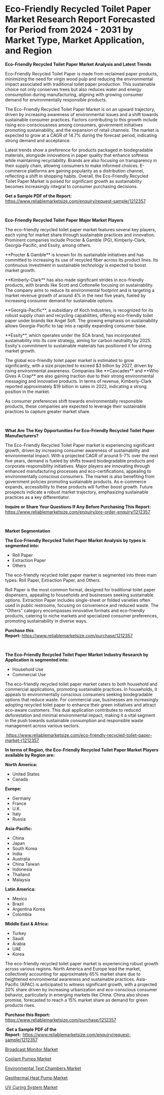 <p><h1>Eco-Friendly Recycled Toilet Paper Market Research Report Forecasted for Period from 2024 -  2031 by Market Type, Market Application, and Region</h1></p><p><strong>Eco-Friendly Recycled Toilet Paper Market Analysis and Latest Trends</strong></p>
<p><p>Eco-Friendly Recycled Toilet Paper is made from reclaimed paper products, minimizing the need for virgin wood pulp and reducing the environmental impact associated with traditional toilet paper production. This sustainable choice not only conserves trees but also reduces water and energy consumption during manufacturing, aligning with growing consumer demand for environmentally responsible products.</p><p>The Eco-Friendly Recycled Toilet Paper Market is on an upward trajectory, driven by increasing awareness of environmental issues and a shift towards sustainable consumer practices. Factors contributing to this growth include rising eco-consciousness among consumers, government initiatives promoting sustainability, and the expansion of retail channels. The market is expected to grow at a CAGR of 14.7% during the forecast period, indicating strong demand and acceptance.</p><p>Latest trends show a preference for products packaged in biodegradable materials, alongside innovations in paper quality that enhance softness while maintaining recyclability. Brands are also focusing on transparency in their supply chain, allowing consumers to make informed choices. E-commerce platforms are gaining popularity as a distribution channel, reflecting a shift in shopping habits. Overall, the Eco-Friendly Recycled Toilet Paper Market is poised for significant growth as sustainability becomes increasingly integral to consumer purchasing decisions.</p></p>
<p><strong>Get a Sample PDF of the Report:&nbsp;</strong> <a href="https://www.reliablemarketsize.com/enquiry/request-sample/1212357?utm_campaign=1872&utm_medium=2&utm_source=Github&utm_content=ia&utm_term=17122024&utm_id=eco-friendly-recycled-toilet-paper">https://www.reliablemarketsize.com/enquiry/request-sample/1212357</a></p>
<p>&nbsp;</p>
<p><strong>Eco-Friendly Recycled Toilet Paper Major Market Players</strong></p>
<p><p>The eco-friendly recycled toilet paper market features several key players, each vying for market share through sustainable practices and innovation. Prominent companies include Procter & Gamble (PG), Kimberly-Clark, Georgia-Pacific, and Essity, among others.</p><p>**Procter & Gamble** is known for its sustainable initiatives and has committed to increasing its use of recycled fiber across its product lines. Its continuous investment in sustainable technology is expected to boost market growth.</p><p>**Kimberly-Clark** has also made significant strides in eco-friendly products, with brands like Scott and Cottonelle focusing on sustainability. The company aims to reduce its environmental footprint and is targeting a market revenue growth of around 4% in the next five years, fueled by increasing consumer demand for sustainable options.</p><p>**Georgia-Pacific**, a subsidiary of Koch Industries, is recognized for its robust supply chain and recycling capabilities, offering eco-friendly toilet paper under brands like Angel Soft. The growing emphasis on sustainability allows Georgia-Pacific to tap into a rapidly expanding consumer base.</p><p>**Essity**, which operates under the SCA brand, has incorporated sustainability into its core strategy, aiming for carbon neutrality by 2025. Essity's commitment to sustainable materials has positioned it for strong market growth.</p><p>The global eco-friendly toilet paper market is estimated to grow significantly, with a size projected to exceed $3 billion by 2027, driven by rising environmental awareness. Companies like **Cascades** and **Who Gives A Crap** are also gaining traction due to their strong environmental messaging and innovative products. In terms of revenue, Kimberly-Clark reported approximately $19 billion in sales in 2022, indicating a strong position in the market.</p><p>As consumer preferences shift towards environmentally responsible products, these companies are expected to leverage their sustainable practices to capture greater market share.</p></p>
<p>&nbsp;</p>
<p><strong>What Are The Key Opportunities For Eco-Friendly Recycled Toilet Paper Manufacturers?</strong></p>
<p><p>The Eco-Friendly Recycled Toilet Paper market is experiencing significant growth, driven by increasing consumer awareness of sustainability and environmental impact. With a projected CAGR of around 5-7% over the next five years, demand is fueled by shifts toward biodegradable products and corporate responsibility initiatives. Major players are innovating through enhanced manufacturing processes and eco-certifications, appealing to environmentally conscious consumers. The market is also benefiting from government policies promoting sustainable products. As e-commerce expands, accessibility to these products will further boost growth. Future prospects indicate a robust market trajectory, emphasizing sustainable practices as a key differentiator.</p></p>
<p><strong>Inquire or Share Your Questions If Any Before Purchasing This Report:</strong> <a href="https://www.reliablemarketsize.com/enquiry/pre-order-enquiry/1212357?utm_campaign=1872&utm_medium=2&utm_source=Github&utm_content=ia&utm_term=17122024&utm_id=eco-friendly-recycled-toilet-paper">https://www.reliablemarketsize.com/enquiry/pre-order-enquiry/1212357</a></p>
<p>&nbsp;</p>
<p><strong>Market Segmentation</strong></p>
<p><strong>The Eco-Friendly Recycled Toilet Paper Market Analysis by types is segmented into:</strong></p>
<p><ul><li>Roll Paper</li><li>Extraction Paper</li><li>Others</li></ul></p>
<p><p>The eco-friendly recycled toilet paper market is segmented into three main types: Roll Paper, Extraction Paper, and Others. </p><p>Roll Paper is the most common format, designed for traditional toilet paper dispensers, appealing to households and businesses seeking sustainable options. Extraction Paper includes single-sheet or folded varieties often used in public restrooms, focusing on convenience and reduced waste. The "Others" category encompasses innovative formats and eco-friendly products, catering to niche markets and specialized consumer preferences, promoting sustainability in diverse ways.</p></p>
<p><strong>Purchase this Report:&nbsp;</strong><a href="https://www.reliablemarketsize.com/purchase/1212357?utm_campaign=1872&utm_medium=2&utm_source=Github&utm_content=ia&utm_term=17122024&utm_id=eco-friendly-recycled-toilet-paper">https://www.reliablemarketsize.com/purchase/1212357</a></p>
<p>&nbsp;</p>
<p><strong>The Eco-Friendly Recycled Toilet Paper Market Industry Research by Application is segmented into:</strong></p>
<p><ul><li>Household Use</li><li>Commercial Use</li></ul></p>
<p><p>The eco-friendly recycled toilet paper market caters to both household and commercial applications, promoting sustainable practices. In households, it appeals to environmentally conscious consumers seeking biodegradable options that reduce waste. For commercial use, businesses are increasingly adopting recycled toilet paper to enhance their green initiatives and attract eco-aware customers. This dual application contributes to reduced deforestation and minimal environmental impact, making it a vital segment in the push towards sustainable consumption and responsible waste management across various sectors.</p></p>
<p><a href="https://www.reliablemarketsize.com/eco-friendly-recycled-toilet-paper-market-r1212357?utm_campaign=1872&utm_medium=2&utm_source=Github&utm_content=ia&utm_term=17122024&utm_id=eco-friendly-recycled-toilet-paper">&nbsp;https://www.reliablemarketsize.com/eco-friendly-recycled-toilet-paper-market-r1212357</a></p>
<p><strong>In terms of Region, the Eco-Friendly Recycled Toilet Paper Market Players available by Region are:</strong></p>
<p>
    <p> <strong> North America: </strong>
        <ul>
            <li>United States</li>
            <li>Canada</li>
        </ul>
        </p> 
    <p> <strong> Europe: </strong>
        <ul>
            <li>Germany</li>
            <li>France</li>
            <li>U.K.</li>
            <li>Italy</li>
            <li>Russia</li>
        </ul>
        </p> 
    <p> <strong> Asia-Pacific: </strong>
        <ul>
            <li>China</li>
            <li>Japan</li>
            <li>South Korea</li>
            <li>India</li>
            <li>Australia</li>
            <li>China Taiwan</li>
            <li>Indonesia</li>
            <li>Thailand</li>
            <li>Malaysia</li>
        </ul>
        </p> 
    <p> <strong> Latin America: </strong>
        <ul>
            <li>Mexico</li>
            <li>Brazil</li>
            <li>Argentina Korea</li>
            <li>Colombia</li>
        </ul>
        </p> 
    <p> <strong> Middle East & Africa: </strong>
        <ul>
            <li>Turkey</li>
            <li>Saudi</li>
            <li>Arabia</li>
            <li>UAE</li>
            <li>Korea</li>
        </ul>
    </p>
    </p>
<p><p>The eco-friendly recycled toilet paper market is experiencing robust growth across various regions. North America and Europe lead the market, collectively accounting for approximately 65% market share due to heightened environmental awareness and sustainable practices. Asia-Pacific (APAC) is anticipated to witness significant growth, with a projected 20% share driven by increasing urbanization and eco-conscious consumer behavior, particularly in emerging markets like China. China also shows promise, forecasted to reach a 15% market share as demand for green products rises.</p></p>
<p><strong>Purchase this Report: </strong><a href="https://www.reliablemarketsize.com/purchase/1212357?utm_campaign=1872&utm_medium=2&utm_source=Github&utm_content=ia&utm_term=17122024&utm_id=eco-friendly-recycled-toilet-paper">https://www.reliablemarketsize.com/purchase/1212357</a></p>
<p>&nbsp;<strong>Get a Sample PDF of the Report:&nbsp;&nbsp;</strong><a href="https://www.reliablemarketsize.com/enquiry/request-sample/1212357?utm_campaign=1872&utm_medium=2&utm_source=Github&utm_content=ia&utm_term=17122024&utm_id=eco-friendly-recycled-toilet-paper">https://www.reliablemarketsize.com/enquiry/request-sample/1212357</a></p>
<p><strong></strong></p>
<p><p><a href="https://www.linkedin.com/pulse/broadcast-monitor-market-revolution-driving-factors-forecasted-a5tef?utm_campaign=1872&utm_medium=2&utm_source=Github&utm_content=ia&utm_term=17122024&utm_id=eco-friendly-recycled-toilet-paper">Broadcast Monitor Market</a></p><p><a href="https://www.linkedin.com/pulse/pulse-coolant-pumps-rhythms-change-market-resonance-2024-2031-x8e6f?utm_campaign=1872&utm_medium=2&utm_source=Github&utm_content=ia&utm_term=17122024&utm_id=eco-friendly-recycled-toilet-paper">Coolant Pumps Market</a></p><p><a href="https://www.linkedin.com/pulse/environmental-test-chambers-industry-forecast-report-key-smeof?utm_campaign=1872&utm_medium=2&utm_source=Github&utm_content=ia&utm_term=17122024&utm_id=eco-friendly-recycled-toilet-paper">Environmental Test Chambers Market</a></p><p><a href="https://www.linkedin.com/pulse/geothermal-heat-pump-market-growth-outlook-global-industry-mw6yf?utm_campaign=1872&utm_medium=2&utm_source=Github&utm_content=ia&utm_term=17122024&utm_id=eco-friendly-recycled-toilet-paper">Geothermal Heat Pump Market</a></p><p><a href="https://www.linkedin.com/pulse/uv-curing-system-industry-forecast-report-key-demographics-wfsaf?utm_campaign=1872&utm_medium=2&utm_source=Github&utm_content=ia&utm_term=17122024&utm_id=eco-friendly-recycled-toilet-paper">UV Curing System Market</a></p></p>